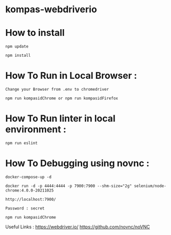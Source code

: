 # kompas-webdriverio

# How to install

`npm update`

`npm install`

# How To Run in Local Browser :

`Change your Browser from .env to chromedriver`

`npm run kompasidChrome or npm run kompasidFirefox`

# How To Run linter in local environment :

`npm run eslint`

# How To Debugging using novnc :
`docker-compose-up -d`

`docker run -d -p 4444:4444 -p 7900:7900 --shm-size="2g" selenium/node-chrome:4.0.0-20211025`

`http://localhost:7900/`

`Password : secret`

`npm run kompasidChrome`

Useful Links :
https://webdriver.io/
https://github.com/novnc/noVNC
